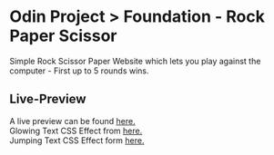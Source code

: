 # Odin Project > Foundation - Rock Paper Scissor 
Simple Rock Scissor Paper Website which lets you play against the computer - First up to 5 rounds wins.

## Live-Preview

A live preview can be found [here.](https://iparisienne.github.io/odin-projects/foundations/rock-paper-scissor/index.html)  
Glowing Text CSS Effect from [here.](https://www.sliderrevolution.com/resources/css-text-animation/)  
Jumping Text CSS Effect form [here.](https://alvarotrigo.com/blog/css-text-animations/)
